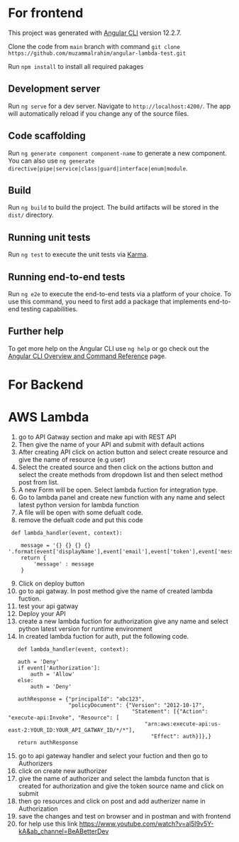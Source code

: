 # For frontend

This project was generated with [Angular CLI](https://github.com/angular/angular-cli) version 12.2.7.

Clone the code from `main` branch with command `git clone https://github.com/muzammalrahim/angular-lambda-test.git` 

Run `npm install` to install all required pakages 

## Development server

Run `ng serve` for a dev server. Navigate to `http://localhost:4200/`. The app will automatically reload if you change any of the source files.

## Code scaffolding

Run `ng generate component component-name` to generate a new component. You can also use `ng generate directive|pipe|service|class|guard|interface|enum|module`.

## Build

Run `ng build` to build the project. The build artifacts will be stored in the `dist/` directory.

## Running unit tests

Run `ng test` to execute the unit tests via [Karma](https://karma-runner.github.io).

## Running end-to-end tests

Run `ng e2e` to execute the end-to-end tests via a platform of your choice. To use this command, you need to first add a package that implements end-to-end testing capabilities.

## Further help

To get more help on the Angular CLI use `ng help` or go check out the [Angular CLI Overview and Command Reference](https://angular.io/cli) page.

# For Backend

# AWS Lambda

1. go to API Gatway section and make api with REST API
2. Then give the name of your API and submit with default actions
3. After creating API click on action button and select create resource and give the name of resource (e.g user)
4. Select the created source and then click on the actions button and select the create methods from dropdown list and then select method post from list.
5. A new Form will be open. Select lambda fuction for integration type.
6. Go to lambda panel and create new function with any name and select latest python version for lambda function 
7. A file will be open with some defualt code.
8. remove the defualt code and put this code
```
 def lambda_handler(event, context):
    
    message = '{} {} {} {} '.format(event['displayName'],event['email'],event['token'],event['message'])  
    return { 
        'message' : message
    }
```
9. Click on deploy button 
10. go to api gatway. In post method give the name of created lambda fuction.
11. test your api gatway
12. Deploy your API 
13. create a new lambda fuction for authorization give any name and select python latest version for runtime environment
14. In created lambda fuction for auth, put the following code.
 ```   
    def lambda_handler(event, context):

    auth = 'Deny'
    if event['Authorization']:
        auth = 'Allow'
    else:
        auth = 'Deny'

    authResponse = {"principalId": "abc123",
                    "policyDocument": {"Version": "2012-10-17",
                                        "Statement": [{"Action": "execute-api:Invoke", "Resource": [
                                            "arn:aws:execute-api:us-east-2:YOUR_ID:YOUR_API_GATWAY_ID/*/*"],
                                              "Effect": auth}]},}
    return authResponse
```
15. go to api gateway handler and select your fuction and then go to Authorizers
16. click on create new authorizer
17. give the name of authorizer and select the lambda functon that is created for authorization and give the token source name and click on submit
18. then go resources and click on post and add autherizer name in Authorization
19. save the changes and test on browser and in postman and with frontend
20. for help use this link
https://www.youtube.com/watch?v=al5I9v5Y-kA&ab_channel=BeABetterDev
